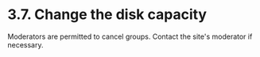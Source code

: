 # 3.7. Change the disk capacity

Moderators are permitted to cancel groups. Contact the site's moderator if necessary.

